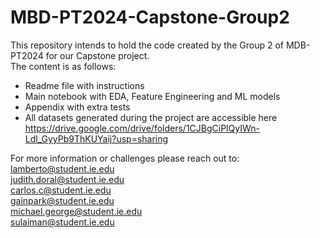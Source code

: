 # MBD-PT2024-Capstone-Group2

This repository intends to hold the code created by the Group 2 of MDB-PT2024 for our Capstone project.  
The content is as follows:  
- Readme file with instructions  
- Main notebook with EDA, Feature Engineering and ML models  
- Appendix with extra tests  
- All datasets generated during the project are accessible here https://drive.google.com/drive/folders/1CJBgCiPlQyIWn-Ldl_GyyPb9ThKUYaij?usp=sharing

  
For more information or challenges please reach out to:  
lamberto@student.ie.edu  
judith.doral@student.ie.edu  
carlos.c@student.ie.edu  
gainpark@student.ie.edu  
michael.george@student.ie.edu  
sulaiman@student.ie.edu  
